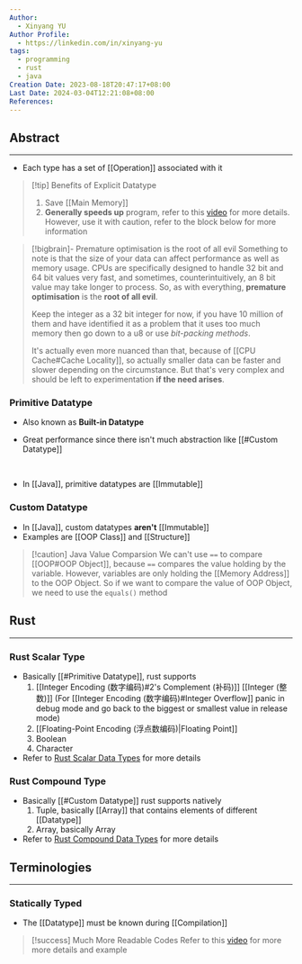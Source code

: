 ```yaml
---
Author:
  - Xinyang YU
Author Profile:
  - https://linkedin.com/in/xinyang-yu
tags:
  - programming
  - rust
  - java
Creation Date: 2023-08-18T20:47:17+08:00
Last Date: 2024-03-04T12:21:08+08:00
References: 
---
```

## Abstract
---
- Each type has a set of [[Operation]] associated with it

>[!tip] Benefits of Explicit Datatype
> 1. Save [[Main Memory]]
> 2. **Generally speeds up** program, refer to this [video](https://www.youtube.com/watch?v=hwyRnHA54lI) for more details. However, use it with caution, refer to the block below for more information 
> 

>[!bigbrain]- Premature optimisation is the root of all evil
> Something to note is that the size of your data can affect performance as well as memory usage. CPUs are specifically designed to handle 32 bit and 64 bit values very fast, and sometimes, counterintuitively, an 8 bit value may take longer to process. So, as with everything, **premature optimisation** is the **root of all evil**. 
> 
> Keep the integer as a 32 bit integer for now, if you have 10 million of them and have identified it as a problem that it uses too much memory then go down to a u8 or use *bit-packing methods*.
>
 > It's actually even more nuanced than that, because of [[CPU Cache#Cache Locality]], so actually smaller data can be faster and slower depending on the circumstance. But that's very complex and should be left to experimentation **if the need arises**.
### Primitive Datatype
- Also known as **Built-in Datatype**
* Great performance since there isn't much abstraction like [[#Custom Datatype]]
</br>

- In [[Java]], primitive datatypes are [[Immutable]]

### Custom Datatype
- In [[Java]], custom datatypes **aren't** [[Immutable]]
- Examples are [[OOP Class]] and [[Structure]]

>[!caution] Java Value Comparsion
> We can't use `==` to compare [[OOP#OOP Object]], because `==` compares the value holding by the variable. However, variables are only holding the [[Memory Address]] to the OOP Object. So if we want to compare the value of OOP Object, we need to use the `equals()` method


## Rust
---
### Rust Scalar Type
- Basically [[#Primitive Datatype]], rust supports 
	1. [[Integer Encoding (数字编码)#2's Complement (补码)]] [[Integer (整数)]] (For [[Integer Encoding (数字编码)#Integer Overflow]] panic in debug mode and go back to the biggest or smallest value in release mode)
	2. [[Floating-Point Encoding (浮点数编码)|Floating Point]]
	3. Boolean
	4. Character
- Refer to [Rust Scalar Data Types](https://rust-book.cs.brown.edu/ch03-02-data-types.html#scalar-types) for more details
### Rust Compound Type
- Basically [[#Custom Datatype]] rust supports natively
	1. Tuple, basically [[Array]] that contains elements of different [[Datatype]]
	2. Array, basically Array
- Refer to [Rust Compound Data Types](https://rust-book.cs.brown.edu/ch03-02-data-types.html#compound-types) for more details

## Terminologies 
---
### Statically Typed
- The [[Datatype]] must be known during [[Compilation]]

>[!success] Much More Readable Codes
>Refer to this [video](https://youtu.be/hwyRnHA54lI?si=lrDIYGWl04qfdXdj&t=324) for more more details and example

 